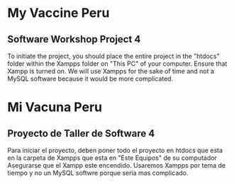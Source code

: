 # My Vaccine Peru
## Software Workshop Project 4
To initiate the project, you should place the entire project in the "htdocs" folder within the Xampps folder on "This PC" of your computer.
Ensure that Xampp is turned on. We will use Xampps for the sake of time and not a MySQL software because it would be more complicated.

# Mi Vacuna Peru
## Proyecto de Taller de Software 4
Para iniciar el proyecto, deben poner todo el proyecto en htdocs que esta en la carpeta de Xampps que esta en "Este Equipos" de su computador
Asegurarse que el Xampp este encendido. Usaremos Xampps por tema de tiempo y no un MySQL softwre porque seria mas complicado.


